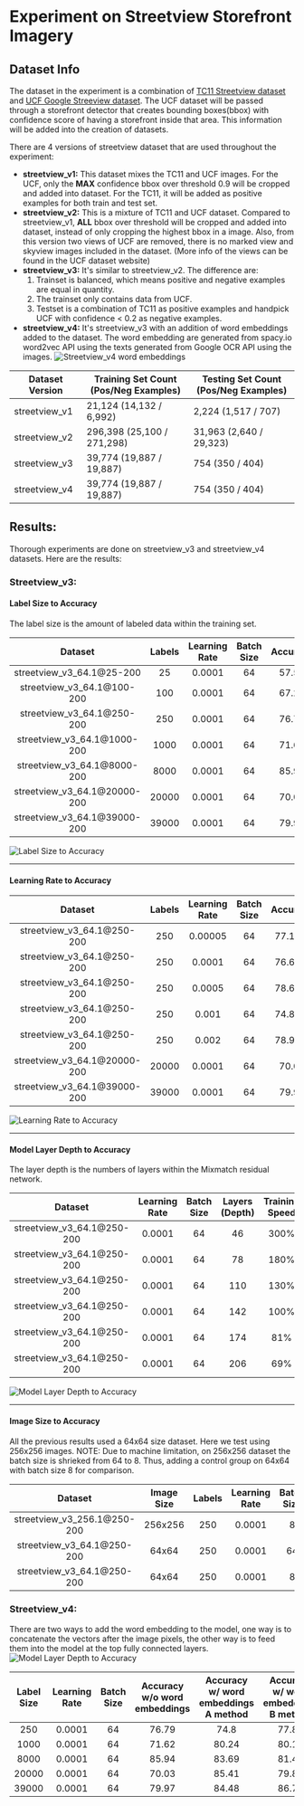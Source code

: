 # Experiment on Streetview Storefront Imagery
## Dataset Info
The dataset in the experiment is a combination of [TC11 Streetview dataset](http://www.iapr-tc11.org/mediawiki/index.php/The_Street_View_Text_Dataset)  and [UCF Google Streeview dataset](https://www.crcv.ucf.edu/data/GMCP_Geolocalization/).
The UCF dataset will be passed through a storefront detector that creates bounding boxes(bbox) with confidence score of having a storefront inside that area. This information will be added into the creation of datasets.

There are 4 versions of streetview dataset that are used throughout the experiment:
- **streetview_v1:** This dataset mixes the TC11 and UCF images. For the UCF, only the **MAX** confidence bbox over threshold 0.9 will be cropped and added into dataset. For the TC11, it will be added as positive examples for both train and test set.
- **streetview_v2:** This is a mixture of TC11 and UCF dataset. Compared to streetview_v1, **ALL** bbox over threshold will be cropped and added into dataset, instead of only cropping the highest bbox in a image. Also, from this version two views of UCF are removed, there is no marked view and skyview images included in the dataset. (More info of the views can be found in the UCF dataset website)
- **streetview_v3:** It's similar to streetview_v2. The difference are:
    1. Trainset is balanced, which means positive and negative examples are equal in quantity.
    2. The trainset only contains data from UCF.
    3. Testset is a combination of TC11 as positive examples and handpick UCF with confidence < 0.2 as negative examples.
- **streetview_v4:** It's streetview_v3 with an addition of word embeddings added to the dataset. The word embedding are generated from spacy.io word2vec API using the texts generated from Google OCR API using the images.
![Streetview_v4 word embeddings](./IMG/streetview_v4_data_processing.png?raw=true)

| Dataset Version | Training Set Count (Pos/Neg Examples) | Testing Set Count (Pos/Neg Examples) 
|-----------------|-------|-------|
| streetview_v1   | 21,124 (14,132 / 6,992)     | 2,224 (1,517 / 707) |
| streetview_v2   | 296,398 (25,100 / 271,298)  | 31,963 (2,640 / 29,323)   |
| streetview_v3   | 39,774 (19,887 / 19,887)    | 754 (350 / 404)   |
| streetview_v4   | 39,774 (19,887 / 19,887)    | 754 (350 / 404)   |

## Results:
Thorough experiments are done on streetview_v3 and streetview_v4 datasets. Here are the results:
### Streetview_v3:
#### **Label Size to Accuracy**
The label size is the amount of labeled data within the training set.

|            Dataset           | Labels | Learning Rate | Batch Size | Accuracy |
|:----------------------------:|:------:|:-------------:|:----------:|:--------:|
|   streetview_v3_64.1@25-200  |   25   |     0.0001    |     64     |   57.56  |
|  streetview_v3_64.1@100-200  |   100  |     0.0001    |     64     |   67.24  |
|  streetview_v3_64.1@250-200  |   250  |     0.0001    |     64     |   76.79  |
|  streetview_v3_64.1@1000-200 |  1000  |     0.0001    |     64     |   71.62  |
|  streetview_v3_64.1@8000-200 |  8000  |     0.0001    |     64     |   85.94  |
| streetview_v3_64.1@20000-200 |  20000 |     0.0001    |     64     |   70.03  |
| streetview_v3_64.1@39000-200 |  39000 |     0.0001    |     64     |   79.97  |

![Label Size to Accuracy](./IMG/streetview_v3_pr_curve.png?raw=true)


---
#### **Learning Rate to Accuracy**
|            Dataset           | Labels | Learning Rate | Batch Size | Accuracy |
|:----------------------------:|:------:|:-------------:|:----------:|:--------:|
|  streetview_v3_64.1@250-200  |   250  |    0.00005    |     64     |  77.19%  |
|  streetview_v3_64.1@250-200  |   250  |     0.0001    |     64     |  76.66%  |
|  streetview_v3_64.1@250-200  |   250  |     0.0005    |     64     |  78.65%  |
|  streetview_v3_64.1@250-200  |   250  |     0.001     |     64     |  74.80%  |
|  streetview_v3_64.1@250-200  |   250  |     0.002     |     64     |  78.91%  |
| streetview_v3_64.1@20000-200 |  20000 |     0.0001    |     64     |   70.03  |
| streetview_v3_64.1@39000-200 |  39000 |     0.0001    |     64     |   79.97  |

![Learning Rate to Accuracy](./IMG/streetview_v3_learning_rate_pr.png?raw=true)

---
#### **Model Layer Depth to Accuracy**
The layer depth is the numbers of layers within the Mixmatch residual network.

|           Dataset          | Learning Rate | Batch Size | Layers (Depth) | Training Speed | Accuracy |
|:--------------------------:|:-------------:|:----------:|:--------------:|:--------------:|:--------:|
| streetview_v3_64.1@250-200 |     0.0001    |     64     |       46       |      300%      |   76.62  |
| streetview_v3_64.1@250-200 |     0.0001    |     64     |       78       |      180%      |   79.44  |
| streetview_v3_64.1@250-200 |     0.0001    |     64     |       110      |      130%      |   79.84  |
| streetview_v3_64.1@250-200 |     0.0001    |     64     |       142      |      100%      |   78.65  |
| streetview_v3_64.1@250-200 |     0.0001    |     64     |       174      |       81%      |   80.37  |
| streetview_v3_64.1@250-200 |     0.0001    |     64     |       206      |       69%      |   78.38  |

![Model Layer Depth to Accuracy](./IMG/streetview_v3_depth_size_pr.png?raw=true)

---
#### **Image Size to Accuracy**
All the previous results used a 64x64 size dataset. Here we test using 256x256 images.
NOTE: Due to machine limitation, on 256x256 dataset the batch size is shrieked from 64 to 8. Thus, adding a control group on 64x64 with batch size 8 for comparison.

|           Dataset           | Image Size | Labels | Learning Rate | Batch Size | Accuracy |
|:---------------------------:|:----------:|:------:|:-------------:|:----------:|:--------:|
| streetview_v3_256.1@250-200 |   256x256  |   250  |     0.0001    |      8     |   68.17  |
|  streetview_v3_64.1@250-200 |    64x64   |   250  |     0.0001    |     64     |   76.66  |
|  streetview_v3_64.1@250-200 |    64x64   |   250  |     0.0001    |      8     |   67.77  |


### Streetview_v4:
There are two ways to add the word embedding to the model, one way is to concatenate the vectors after the image pixels, the other way is to feed them into the model at the top fully connected layers.
![Model Layer Depth to Accuracy](./IMG/streetview_v4_embedding.png?raw=true)

| Label Size | Learning Rate | Batch Size | Accuracy w/o word embeddings | Accuracy w/ word embeddings A method | Accuracy w/ word embeddings B method |
|:----------:|:-------------:|:----------:|:----------------------------:|:------------------------------------:|:------------------------------------:|
|     250    |     0.0001    |     64     |             76.79            |                 74.8                 |                 77.85                |
|    1000    |     0.0001    |     64     |             71.62            |                 80.24                |                 80.11                |
|    8000    |     0.0001    |     64     |             85.94            |                 83.69                |                 81.43                |
|    20000   |     0.0001    |     64     |             70.03            |                 85.41                |                 79.84                |
|    39000   |     0.0001    |     64     |             79.97            |                 84.48                |                 86.74                |